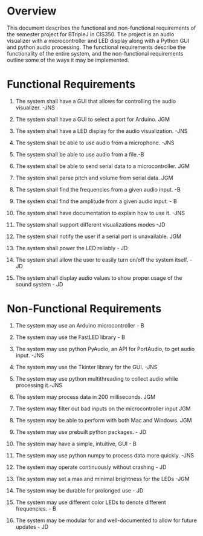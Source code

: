 # Overview

This document describes the functional and non-functional requirements of the semester project for BTripleJ in CIS350. The project is an audio visualizer with a microcontroller and LED display along with a Python GUI and python audio processing. The functional requirements describe the functionality of the entire system, and the non-functional requirements outline some of the ways it may be implemented.

# Functional Requirements

1. The system shall have a GUI that allows for controlling the audio visualizer. -JNS

2. The system shall have a GUI to select a port for Arduino. JGM

3. The system shall have a LED display for the audio visualization. -JNS

4. The system shall be able to use audio from a microphone. -JNS

5. The system shall be able to use audio from a file.-B

6. The system shall be able to send serial data to a microcontroller. JGM

7. The system shall parse pitch and volume from serial data. JGM

8. The system shall find the frequencies from a given audio input. -B

9. The system shall find the amplitude from a given audio input. - B

10. The system shall have documentation to explain how to use it. -JNS

11. The system shall support different visualizations modes -JD

12. The system shall notify the user if a serial port is unavailable. JGM

13. The system shall power the LED reliably - JD

14. The system shall allow the user to easily turn on/off the system itself. - JD

15. The system shall display audio values to show proper usage of the sound system - JD



# Non-Functional Requirements

1. The system may use an Arduino microcontroller - B

2. The system may use the FastLED library - B

3. The system may use python PyAudio, an API for PortAudio, to get audio input. -JNS

4. The system may use the Tkinter library for the GUI. -JNS

5. The system may use python multithreading to collect audio while processing it.-JNS

6. The system may process data in 200 milliseconds. JGM

7. The system may filter out bad inputs on the microcontroller input JGM

8. The system may be able to perform with both Mac and Windows. JGM

9. The system may use prebuilt python packages. - JD

10. The system may have a simple, intuitive, GUI - B

11. The system may use python numpy to process data more quickly. -JNS

12. The system may operate continuously without crashing - JD

13. The system may set a max and minimal brightness for the LEDs -JGM

14. The system may be durable for prolonged use - JD

15. The system may use different color LEDs to denote different frequencies. - B

16. The system may be modular for and well-documented to allow for future updates - JD

